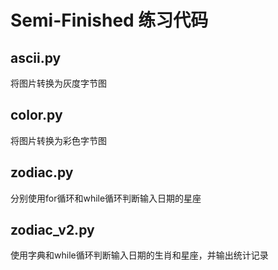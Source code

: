 # Semi-Finished 练习代码
## ascii.py 
将图片转换为灰度字节图
## color.py 
将图片转换为彩色字节图
## zodiac.py 
分别使用for循环和while循环判断输入日期的星座
## zodiac_v2.py 
使用字典和while循环判断输入日期的生肖和星座，并输出统计记录
